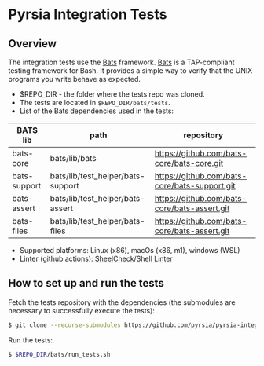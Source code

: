# Pyrsia Integration Tests
## Overview

The integration tests use the [Bats](https://github.com/bats-core/bats-core) framework. [Bats](https://github.com/bats-core/bats-core) is a TAP-compliant testing framework for Bash. It provides
a simple way to verify that the UNIX programs you write behave as expected. 

- $REPO_DIR - the folder where the tests repo was cloned.
- The tests are located in `$REPO_DIR/bats/tests`.
- List of the Bats dependencies used in the tests:

| BATS lib | path  | repository |
|----------|-------|------------|
| bats-core  | bats/lib/bats   | https://github.com/bats-core/bats-core.git |
| bats-support  | bats/lib/test_helper/bats-support | https://github.com/bats-core/bats-support.git |
| bats-assert  | bats/lib/test_helper/bats-assert   | https://github.com/bats-core/bats-assert.git |
| bats-files  | bats/lib/test_helper/bats-files   | https://github.com/bats-core/bats-assert.git |
- Supported platforms: Linux (x86), macOs (x86, m1), windows (WSL)
- Linter (github actions):  [SheelCheck](https://www.shellcheck.net)/[Shell Linter](https://github.com/azohra/shell-linter)
 
## How to set up and run the tests
 
Fetch the tests repository with the dependencies (the submodules are necessary to successfully execute the tests):

```sh
$ git clone --recurse-submodules https://github.com/pyrsia/pyrsia-integration-tests.git
```
 
Run the tests:
 
```sh
$ $REPO_DIR/bats/run_tests.sh
```
